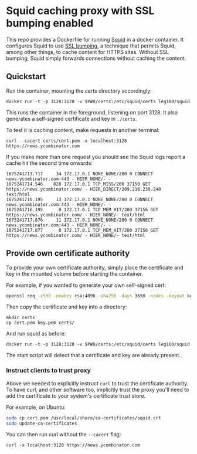# Squid caching proxy with SSL bumping enabled

This repo provides a Dockerfile for running [Squid](http://www.squid-cache.org/) in a docker container. It configures Squid to use [SSL bumping](https://wiki.squid-cache.org/Features/SslBump), a technique that permits Squid, among other things, to cache content for HTTPS sites. Without SSL bumping, Squid simply forwards connections without caching the content.

## Quickstart

Run the container, mounting the certs directory accordingly:

```
docker run -t -p 3128:3128 -v $PWD/certs:/etc/squid/certs leg100/squid
```

This runs the container in the foreground, listening on port 3128. It also generates a self-signed certificate and key in `./certs`.

To test it is caching content, make requests in another terminal:

```
curl --cacert certs/cert.pem -x localhost:3128 https://news.ycombinator.com
```

If you make more than one request you should see the Squid logs report a cache hit the second time onwards:

```
1675241713.717     34 172.17.0.1 NONE_NONE/200 0 CONNECT news.ycombinator.com:443 - HIER_NONE/- -
1675241714.546    828 172.17.0.1 TCP_MISS/200 37150 GET https://news.ycombinator.com/ - HIER_DIRECT/209.216.230.240
text/html
1675241716.195     13 172.17.0.1 NONE_NONE/200 0 CONNECT news.ycombinator.com:443 - HIER_NONE/- -
1675241716.195      0 172.17.0.1 TCP_MEM_HIT/200 37156 GET https://news.ycombinator.com/ - HIER_NONE/- text/html
1675241717.876     11 172.17.0.1 NONE_NONE/200 0 CONNECT news.ycombinator.com:443 - HIER_NONE/- -
1675241717.877      0 172.17.0.1 TCP_MEM_HIT/200 37156 GET https://news.ycombinator.com/ - HIER_NONE/- text/html
```

## Provide own certificate authority

To provide your own certificate authority, simply place the certificate and key in the mounted volume before starting the container.

For example, if you wanted to generate your own self-signed cert:

```bash
openssl req -x509 -newkey rsa:4096 -sha256 -days 3650 -nodes -keyout key.pem -out cert.pem -subj "/CN=localhost"
```

Then copy the certificate and key into a directory:

```
mkdir certs
cp cert.pem key.pem certs/
```

And run squid as before:

```
docker run -t -p 3128:3128 -v $PWD/certs:/etc/squid/certs leg100/squid
```

The start script will detect that a certificate and key are already present.

### Instruct clients to trust proxy

Above we needed to explicitly instruct `curl` to trust the certificate authority. To have curl, and other software too, implicitly trust the proxy you'll need to add the certificate to your system's certificate trust store.

For example, on Ubuntu:

```bash
sudo cp cert.pem /usr/local/share/ca-certificates/squid.crt
sudo update-ca-certificates
```

You can then run curl without the `--cacert` flag:

```
curl -x localhost:3128 https://news.ycombinator.com
```
